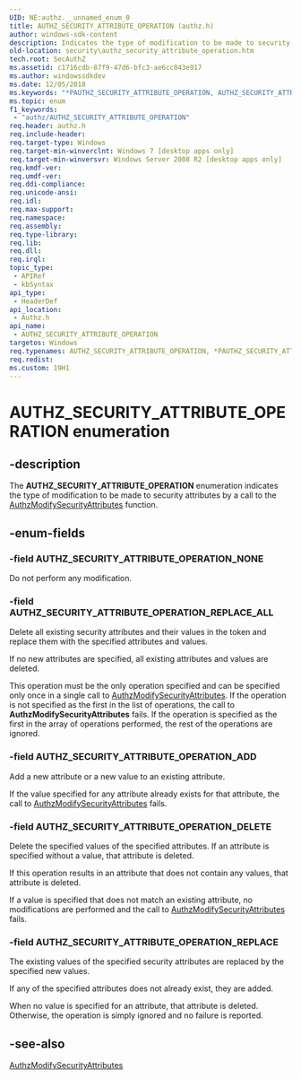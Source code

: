 ```yaml
---
UID: NE:authz.__unnamed_enum_0
title: AUTHZ_SECURITY_ATTRIBUTE_OPERATION (authz.h)
author: windows-sdk-content
description: Indicates the type of modification to be made to security attributes by a call to the AuthzModifySecurityAttributes function.
old-location: security\authz_security_attribute_operation.htm
tech.root: SecAuthZ
ms.assetid: c1716cdb-87f9-47d6-bfc3-ae6cc043e917
ms.author: windowssdkdev
ms.date: 12/05/2018
ms.keywords: "*PAUTHZ_SECURITY_ATTRIBUTE_OPERATION, AUTHZ_SECURITY_ATTRIBUTE_OPERATION, AUTHZ_SECURITY_ATTRIBUTE_OPERATION enumeration [Security], AUTHZ_SECURITY_ATTRIBUTE_OPERATION_ADD, AUTHZ_SECURITY_ATTRIBUTE_OPERATION_DELETE, AUTHZ_SECURITY_ATTRIBUTE_OPERATION_NONE, AUTHZ_SECURITY_ATTRIBUTE_OPERATION_REPLACE, AUTHZ_SECURITY_ATTRIBUTE_OPERATION_REPLACE_ALL, PAUTHZ_SECURITY_ATTRIBUTE_OPERATION, PAUTHZ_SECURITY_ATTRIBUTE_OPERATION enumeration pointer [Security], authz/AUTHZ_SECURITY_ATTRIBUTE_OPERATION, authz/AUTHZ_SECURITY_ATTRIBUTE_OPERATION_ADD, authz/AUTHZ_SECURITY_ATTRIBUTE_OPERATION_DELETE, authz/AUTHZ_SECURITY_ATTRIBUTE_OPERATION_NONE, authz/AUTHZ_SECURITY_ATTRIBUTE_OPERATION_REPLACE, authz/AUTHZ_SECURITY_ATTRIBUTE_OPERATION_REPLACE_ALL, authz/PAUTHZ_SECURITY_ATTRIBUTE_OPERATION, security.authz_security_attribute_operation"
ms.topic: enum
f1_keywords: 
 - "authz/AUTHZ_SECURITY_ATTRIBUTE_OPERATION"
req.header: authz.h
req.include-header: 
req.target-type: Windows
req.target-min-winverclnt: Windows 7 [desktop apps only]
req.target-min-winversvr: Windows Server 2008 R2 [desktop apps only]
req.kmdf-ver: 
req.umdf-ver: 
req.ddi-compliance: 
req.unicode-ansi: 
req.idl: 
req.max-support: 
req.namespace: 
req.assembly: 
req.type-library: 
req.lib: 
req.dll: 
req.irql: 
topic_type:
 - APIRef
 - kbSyntax
api_type:
 - HeaderDef
api_location:
 - Authz.h
api_name:
 - AUTHZ_SECURITY_ATTRIBUTE_OPERATION
targetos: Windows
req.typenames: AUTHZ_SECURITY_ATTRIBUTE_OPERATION, *PAUTHZ_SECURITY_ATTRIBUTE_OPERATION
req.redist: 
ms.custom: 19H1
---
```


# AUTHZ_SECURITY_ATTRIBUTE_OPERATION enumeration


## -description


The <b>AUTHZ_SECURITY_ATTRIBUTE_OPERATION</b> enumeration indicates the type of modification to be made to security attributes by a call to the <a href="https://docs.microsoft.com/windows/desktop/api/authz/nf-authz-authzmodifysecurityattributes">AuthzModifySecurityAttributes</a> function.


## -enum-fields




### -field AUTHZ_SECURITY_ATTRIBUTE_OPERATION_NONE

Do not perform any modification.


### -field AUTHZ_SECURITY_ATTRIBUTE_OPERATION_REPLACE_ALL

Delete all existing security attributes and their values in the token and replace them with the specified attributes and values.

If no new attributes are specified, all existing attributes and values are deleted.

This operation must be the only operation specified and can be specified only once in a single call to <a href="https://docs.microsoft.com/windows/desktop/api/authz/nf-authz-authzmodifysecurityattributes">AuthzModifySecurityAttributes</a>. If the operation is not specified as the first in the list of operations, the call to <b>AuthzModifySecurityAttributes</b> fails. If the operation is specified as the first in the array of operations performed, the rest of the operations are ignored.


### -field AUTHZ_SECURITY_ATTRIBUTE_OPERATION_ADD

Add a new attribute or a new value to an existing attribute.

If the value specified for any attribute already exists for that attribute, the call to <a href="https://docs.microsoft.com/windows/desktop/api/authz/nf-authz-authzmodifysecurityattributes">AuthzModifySecurityAttributes</a> fails.


### -field AUTHZ_SECURITY_ATTRIBUTE_OPERATION_DELETE

Delete the specified values of the specified attributes. If an attribute is specified without a value, that attribute is deleted.

If this operation results in an attribute that does not contain any values, that attribute is deleted.

If a value is specified that does not match an existing attribute, no modifications are performed and the call to <a href="https://docs.microsoft.com/windows/desktop/api/authz/nf-authz-authzmodifysecurityattributes">AuthzModifySecurityAttributes</a> fails.


### -field AUTHZ_SECURITY_ATTRIBUTE_OPERATION_REPLACE

The existing values of the specified security attributes are replaced by the specified new values.

If any of the specified attributes does not already exist, they are added.

When no value is specified for an attribute, that attribute is deleted. Otherwise, the operation is simply ignored and no failure is reported.


## -see-also




<a href="https://docs.microsoft.com/windows/desktop/api/authz/nf-authz-authzmodifysecurityattributes">AuthzModifySecurityAttributes</a>
 

 

